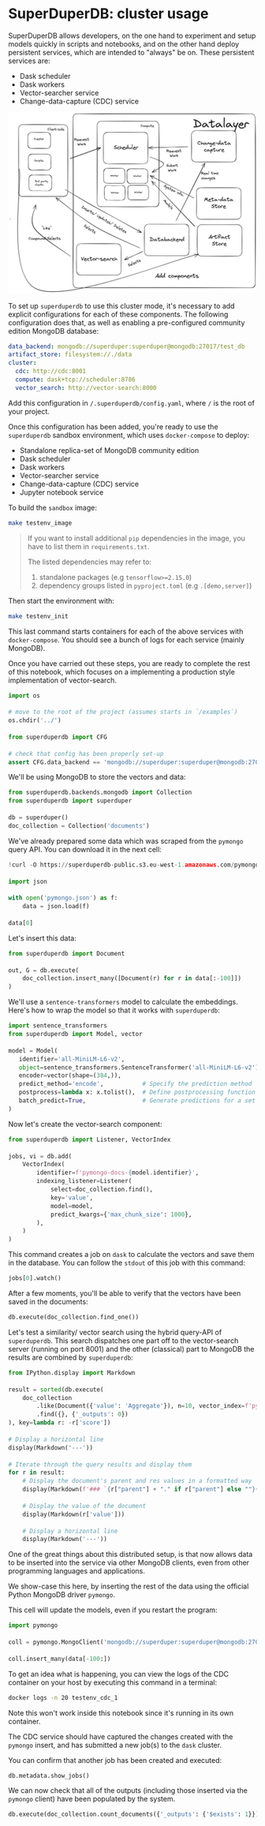 # SuperDuperDB: cluster usage

SuperDuperDB allows developers, on the one hand to experiment and setup models quickly in scripts and notebooks, and on the other hand deploy persistent services, which are intended to "always" be on. These persistent services are:

- Dask scheduler
- Dask workers
- Vector-searcher service
- Change-data-capture (CDC) service

![light](../../../static/img/light.png)

To set up `superduperdb` to use this cluster mode, it's necessary to add explicit configurations 
for each of these components. The following configuration does that, as well as enabling a pre-configured 
community edition MongoDB database:

```yaml
data_backend: mongodb://superduper:superduper@mongodb:27017/test_db
artifact_store: filesystem://./data
cluster:
  cdc: http://cdc:8001
  compute: dask+tcp://scheduler:8786
  vector_search: http://vector-search:8000
```

Add this configuration in `/.superduperdb/config.yaml`, where `/` is the root of your project.

Once this configuration has been added, you're ready to use the `superduperdb` sandbox environment, which uses 
`docker-compose` to deploy:

- Standalone replica-set of MongoDB community edition
- Dask scheduler
- Dask workers
- Vector-searcher service
- Change-data-capture (CDC) service
- Jupyter notebook service


To build the `sandbox` image:

```bash
make testenv_image
```

> If you want to install additional `pip` dependencies in the image, you have to list them in `requirements.txt`.
> 
> The listed dependencies may refer to:
> 1. standalone packages (e.g `tensorflow>=2.15.0`)
> 2. dependency groups listed in `pyproject.toml` (e.g `.[demo,server]`)

Then start the environment with:

```bash
make testenv_init
```

This last command starts containers for each of the above services with `docker-compose`. You should see a bunch of logs for each service (mainly MongoDB).

Once you have carried out these steps, you are ready to complete the rest of this notebook, which focuses on a implementing
a production style implementation of vector-search.


```python
import os

# move to the root of the project (assumes starts in `/examples`)
os.chdir('../')

from superduperdb import CFG

# check that config has been properly set-up
assert CFG.data_backend == 'mongodb://superduper:superduper@mongodb:27017/test_db'
```

We'll be using MongoDB to store the vectors and data:


```python
from superduperdb.backends.mongodb import Collection
from superduperdb import superduper

db = superduper()
doc_collection = Collection('documents')
```

We've already prepared some data which was scraped from the `pymongo` query API. You can download it 
in the next cell:


```python
!curl -O https://superduperdb-public.s3.eu-west-1.amazonaws.com/pymongo.json

import json

with open('pymongo.json') as f:
    data = json.load(f)

data[0]
```

Let's insert this data:


```python
from superduperdb import Document

out, G = db.execute(
    doc_collection.insert_many([Document(r) for r in data[:-100]])
)
```

We'll use a `sentence-transformers` model to calculate the embeddings. Here's how to wrap the model 
so that it works with `superduperdb`:


```python
import sentence_transformers
from superduperdb import Model, vector

model = Model(
   identifier='all-MiniLM-L6-v2',
   object=sentence_transformers.SentenceTransformer('all-MiniLM-L6-v2'),
   encoder=vector(shape=(384,)),
   predict_method='encode',           # Specify the prediction method
   postprocess=lambda x: x.tolist(),  # Define postprocessing function
   batch_predict=True,                # Generate predictions for a set of observations all at once 
)
```

Now let's create the vector-search component:


```python
from superduperdb import Listener, VectorIndex

jobs, vi = db.add(
    VectorIndex(
        identifier=f'pymongo-docs-{model.identifier}',
        indexing_listener=Listener(
            select=doc_collection.find(),
            key='value',
            model=model,
            predict_kwargs={'max_chunk_size': 1000},
        ),
    )
)
```

This command creates a job on `dask` to calculate the vectors and save them in the database. You can 
follow the `stdout` of this job with this command:


```python
jobs[0].watch()
```

After a few moments, you'll be able to verify that the vectors have been saved in the documents:


```python
db.execute(doc_collection.find_one())
```

Let's test a similarity/ vector search using the hybrid query-API of `superduperdb`. This search 
dispatches one part off to the vector-search server (running on port 8001) and the other (classical) part to MongoDB
the results are combined by `superduperdb`:


```python
from IPython.display import Markdown

result = sorted(db.execute(
    doc_collection
        .like(Document({'value': 'Aggregate'}), n=10, vector_index=f'pymongo-docs-{model.identifier}')
        .find({}, {'_outputs': 0})
), key=lambda r: -r['score'])

# Display a horizontal line
display(Markdown('---'))

# Iterate through the query results and display them
for r in result:
    # Display the document's parent and res values in a formatted way
    display(Markdown(f'### `{r["parent"] + "." if r["parent"] else ""}{r["res"]}`'))
    
    # Display the value of the document
    display(Markdown(r['value']))
    
    # Display a horizontal line
    display(Markdown('---'))
```

One of the great things about this distributed setup, is that now allows data to be inserted into the service via other 
MongoDB clients, even from other programming languages and applications.

We show-case this here, by inserting the rest of the data using the official Python MongoDB driver `pymongo`.

This cell will update the models, even if you restart the program:


```python
import pymongo

coll = pymongo.MongoClient('mongodb://superduper:superduper@mongodb:27017/test_db').test_db.documents

coll.insert_many(data[-100:])
```

To get an idea what is happening, you can view the logs of the CDC container on 
your host by executing this command in a terminal:

```bash
docker logs -n 20 testenv_cdc_1
```

Note this won't work inside this notebook since it's running in its own container.

The CDC service should have captured the changes created with the `pymongo` insert, and has submitted a new job(s)
to the `dask` cluster.

You can confirm that another job has been created and executed:


```python
db.metadata.show_jobs()
```

We can now check that all of the outputs (including those inserted via the `pymongo` client) have been populated 
by the system.


```python
db.execute(doc_collection.count_documents({'_outputs': {'$exists': 1}}))
```
